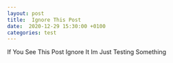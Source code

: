 ```yaml
---
layout: post
title:  Ignore This Post
date:  2020-12-29 15:30:00 +0100
categories: test
---
```

If You See This Post Ignore It Im Just Testing Something